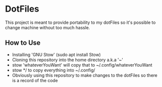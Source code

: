 # DotFiles
This project is meant to provide portability to my dotFiles so it's possible to change machine
without too much hassle.
## How to Use
- Installing 'GNU Stow' (sudo apt install Stow)
- Cloning this repository into the home directory a.k.a '~'
- stow 'whateverYouWant' will copy that to ~/.config/whateverYouWant
- stow */ to copy everything into ~/.config/
- Obviously using this repository to make changes to the dotFiles so there is a record of the code
